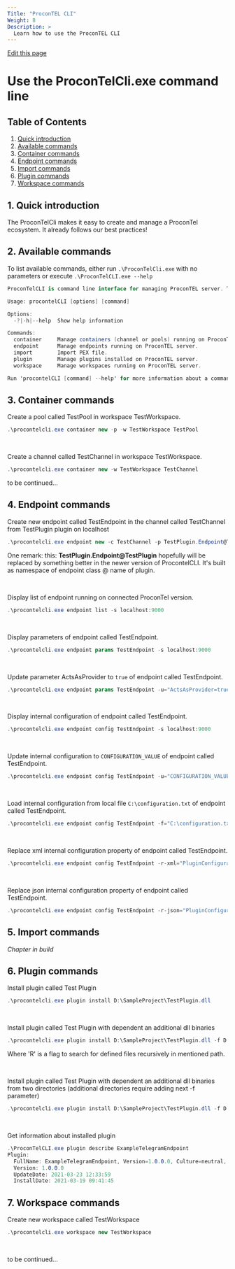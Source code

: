 ```yaml
---
Title: "ProconTEL CLI"
Weight: 8
Description: >
  Learn how to use the ProconTEL CLI
---
```


[Edit this page](https://github.com/Macrix/procontel.cli/blob/main/README.md)

# Use the ProconTelCli.exe command line

## Table of Contents

1. [Quick introduction](#id-quick-introduction)
2. [Available commands](#id-available-commands)
3. [Container commands](#id-container-commands)
4. [Endpoint commands](#id-endpoint-commands)
5. [Import commands](#id-import-commands)
6. [Plugin commands](#id-plugin-commands)
7. [Workspace commands](#id-workspace-commands)
 
 <div id='id-quick-introduction'/>

## 1. Quick introduction
The ProconTelCli  makes it easy to create and manage a ProconTel ecosystem. It already follows our best practices!

<div id='id-available-commands'/>

## 2. Available commands
To list available commands, either run ```.\ProconTelCli.exe``` with no parameters or execute ```.\ProconTelCLI.exe --help```

```csharp
ProconTelCLI is command line interface for managing ProconTEL server. THIS IS AN ALPHA RELEASE, YOU ARE USING IT AT YOUR OWN RISK.

Usage: procontelCLI [options] [command]

Options:
  -?|-h|--help  Show help information

Commands:
  container     Manage containers (channel or pools) running on ProconTEL server.
  endpoint      Manage endpoints running on ProconTEL server.
  import        Import PEX file.
  plugin        Manage plugins installed on ProconTEL server.
  workspace     Manage workspaces running on ProconTEL server.

Run 'procontelCLI [command] --help' for more information about a command.
```

<div id='id-container-commands'/>

## 3. Container commands

Create a pool called TestPool in workspace TestWorkspace.
```csharp
.\procontelcli.exe container new -p -w TestWorkspace TestPool
```
<br/>

Create a channel called TestChannel in workspace TestWorkspace.
```csharp
.\procontelcli.exe container new -w TestWorkspace TestChannel
```
to be continued...
<div id='id-endpoint-commands'/>

## 4. Endpoint commands

Create new endpoint called TestEndpoint in the channel called TestChannel from TestPlugin plugin on localhost
```csharp
.\procontelcli.exe endpoint new -c TestChannel -p TestPlugin.Endpoint@TestPlugin -s localhost
```
One remark: this: <b>TestPlugin.Endpoint@TestPlugin</b> hopefully will be replaced by something better in the newer version of ProcontelCLI. It's built as namespace of endpoint class @ name of plugin.

<br/>

Display list of endpoint running on connected ProconTel version.
```csharp
.\procontelcli.exe endpoint list -s localhost:9000
```
<br/>

Display parameters of endpoint called TestEndpoint.
```csharp
.\procontelcli.exe endpoint params TestEndpoint -s localhost:9000
```
<br/>

Update parameter ActsAsProvider to ```true``` of endpoint called TestEndpoint.
```csharp
.\procontelcli.exe endpoint params TestEndpoint -u="ActsAsProvider=true" -s localhost:9000
```
<br/>

Display internal configuration of endpoint called TestEndpoint.
```csharp
.\procontelcli.exe endpoint config TestEndpoint -s localhost:9000
```
<br/>

Update internal configuration to ```CONFIGURATION_VALUE``` of endpoint called TestEndpoint.
```csharp
.\procontelcli.exe endpoint config TestEndpoint -u="CONFIGURATION_VALUE" -s localhost:9000
```
<br/>

Load internal configuration from local file ```C:\configuration.txt``` of endpoint called TestEndpoint.
```csharp
.\procontelcli.exe endpoint config TestEndpoint -f="C:\configuration.txt" -s localhost:9000
```
<br/>

Replace xml internal configuration property of endpoint called TestEndpoint.
```csharp
.\procontelcli.exe endpoint config TestEndpoint -r-xml="PluginConfiguration/MethodName=NEW_VALUE" -s localhost:9000
```
<br/>

Replace json internal configuration property of endpoint called TestEndpoint.
```csharp
.\procontelcli.exe endpoint config TestEndpoint -r-json="PluginConfiguration.MethodName=NEW_VALUE" -s localhost:9000
```

<div id='id-import-commands'/>

## 5. Import commands
*Chapter in build*

<div id='id-plugin-commands'/>

## 6. Plugin commands
Install plugin called Test Plugin 
```csharp
.\procontelcli.exe plugin install D:\SampleProject\TestPlugin.dll
```
<br/>

Install plugin called Test Plugin with dependent an additional dll binaries 
```csharp
.\procontelcli.exe plugin install D:\SampleProject\TestPlugin.dll -f D:\SampleProject\contrib\|*.dll||R
```
Where 'R' is a flag to search for defined files recursively in mentioned path.

</br>

Install plugin called Test Plugin with dependent an additional dll binaries from two directories
(additional directories require adding next -f parameter)
```csharp
.\procontelcli.exe plugin install D:\SampleProject\TestPlugin.dll -f D:\SampleProject\contrib\|*.dll||R -f D:\SampleProject\additionalLibs\|*.dll||R
```
<br/>

Get information about installed plugin
```csharp
.\ProconTelCLI.exe plugin describe ExampleTelegramEndpoint
Plugin:
  FullName: ExampleTelegramEndpoint, Version=1.0.0.0, Culture=neutral, PublicKeyToken=null
  Version: 1.0.0.0
  UpdateDate: 2021-03-23 12:33:59
  InstallDate: 2021-03-19 09:41:45
```

<div id='id-workspace-commands'/>

## 7. Workspace commands
Create new workspace called TestWorkspace
```csharp
.\procontelcli.exe workspace new TestWorkspace
```
<br/>

to be continued...